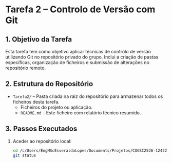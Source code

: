 # Tarefa 2 – Controlo de Versão com Git

## 1. Objetivo da Tarefa
Esta tarefa tem como objetivo aplicar técnicas de controlo de versão utilizando Git no repositório privado do grupo. 
Inclui a criação de pastas específicas, organização de ficheiros e submissão de alterações no repositório remoto.

## 2. Estrutura do Repositório
- `Tarefa2/` – Pasta criada na raiz do repositório para armazenar todos os ficheiros desta tarefa.
  - Ficheiros do projeto ou aplicação.
  - `README.md` – Este ficheiro com relatório técnico resumido.

## 3. Passos Executados
1. Aceder ao repositório local:
   ```bash
   cd /c/Users/EngMScEsveraldoLopes/Documents/Projetos/COGSI2526-1242220
   git status

